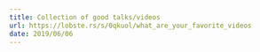 ```yaml
---
title: Collection of good talks/videos
url: https://lobste.rs/s/0qkuol/what_are_your_favorite_videos
date: 2019/06/06
---
```

